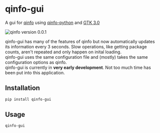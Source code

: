 # qinfo-gui

A gui for [qinfo](https://github.com/el-wumbus/qinfo) using [qinfo-python](https://github.com/el-wumbus/qinfo-python) and [GTK 3.0](https://docs.gtk.org/gtk3/)

![qinfo version 0.0.1](https://i.imgur.com/OWM9O3K.png)

qinfo-gui has many of the features of qinfo but now automatically updates its information every 3 seconds. Slow operations, like getting package counts, aren't repeated and only happen on inital loading.  
qinfo-gui uses the same configuration file and (mostly) takes the same configuration options as qinfo.  
qinfo-gui is currently in **very early development**. Not too much time has been put into this application.

## Installation

```bash
pip install qinfo-gui
```

## Usage

```bash
qinfo-gui
```
